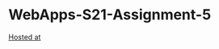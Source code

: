 # WebApps-S21-Assignment-5
[Hosted at](https://44-563-web-apps-s21.github.io/webapps-s21-assignment-5-Sharada-N/plants.html)